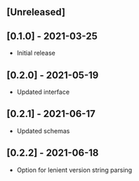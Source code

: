 ## [Unreleased]

## [0.1.0] - 2021-03-25
- Initial release

## [0.2.0] - 2021-05-19
- Updated interface

## [0.2.1] - 2021-06-17
- Updated schemas

## [0.2.2] - 2021-06-18
- Option for lenient version string parsing
 
